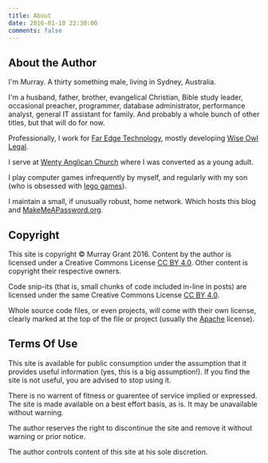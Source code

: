 ```yaml
---
title: About
date: 2016-01-10 22:30:00
comments: false 
---
```


## About the Author

I'm Murray. A thirty something male, living in Sydney, Australia.
  
I'm a husband, father, brother, evangelical Christian, Bible study leader, occasional preacher, programmer, database administrator, performance analyst, general IT assistant for family.
And probably a whole bunch of other titles, but that will do for now. 

Professionally, I work for [Far Edge Technology](http://www.faredge.com.au), mostly developing [Wise Owl Legal](http://www.wiseowllegal.com.au).  

I serve at [Wenty Anglican Church](http://www.wentworthville.anglican.asn.au/) where I was converted as a young adult.

I play computer games infrequently by myself, and regularly with my son (who is obsessed with [lego games](https://en.wikipedia.org/wiki/Lego_Marvel_Super_Heroes)).

I maintain a small, if unusually robust, home network.
Which hosts this blog and [MakeMeAPassword.org](https://makemeapassword.org).


## Copyright
This site is copyright © Murray Grant 2016. 
Content by the author is licensed under a Creative Commons License [CC BY 4.0](http://creativecommons.org/licenses/by/4.0/deed.en_GB). 
Other content is copyright their respective owners.

Code snip-its (that is, small chunks of code included in-line in posts) are licensed under the same Creative Commons License [CC BY 4.0](http://creativecommons.org/licenses/by/4.0/deed.en_GB).

Whole source code files, or even projects, will come with their own license, clearly marked at the top of the file or project (usually the [Apache](https://www.apache.org/licenses/LICENSE-2.0) license). 

## Terms Of Use
This site is available for public consumption under the assumption that it provides useful information (yes, this is a big assumption!).
If you find the site is not useful, you are advised to stop using it.

There is no warrent of fitness or guarentee of service implied or expressed. 
The site is made available on a best effort basis, as is. It may be unavailable without warning.

The author reserves the right to discontinue the site and remove it without warning or prior notice.

The author controls content of this site at his sole discretion. 


